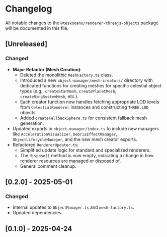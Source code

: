# Changelog

All notable changes to the `@teskooano/renderer-threejs-objects` package will be documented in this file.

## [Unreleased]

### Changed

- **Major Refactor (Mesh Creation)**:
  - Deleted the monolithic `MeshFactory.ts` class.
  - Introduced a new `object-manager/mesh-creators/` directory with dedicated functions for creating meshes for specific celestial object types (e.g., `createStarMesh`, `createPlanetMesh`, `createRingSystemMesh`, etc.).
  - Each creator function now handles fetching appropriate LOD levels from `CelestialRenderer` instances and constructing `THREE.LOD` objects.
  - Added `createFallbackSphere.ts` for consistent fallback mesh generation.
- Updated exports in `object-manager/index.ts` to include new managers like `AccelerationVisualizer`, `DebrisEffectManager`, `ObjectLifecycleManager`, and the new mesh creator exports.
- Refactored `RendererUpdater.ts`:
  - Simplified update logic for standard and specialized renderers.
  - The `dispose()` method is now empty, indicating a change in how renderer resources are managed or disposed of.
  - General comment cleanup.

## [0.2.0] - 2025-05-01

### Changed

- Internal updates to `ObjectManager.ts` and `mesh-factory.ts`.
- Updated dependencies.

## [0.1.0] - 2025-04-24
